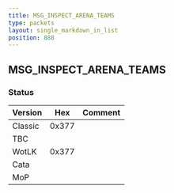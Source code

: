 ```yaml
---
title: MSG_INSPECT_ARENA_TEAMS
type: packets
layout: single_markdown_in_list
position: 888
---
```


## MSG_INSPECT_ARENA_TEAMS

### Status

Version    | Hex        | Comment
---------- | ---------- | ---------- 
Classic    | 0x377      | 
TBC        |            |
WotLK      | 0x377      | 
Cata       |            |
MoP        |            |